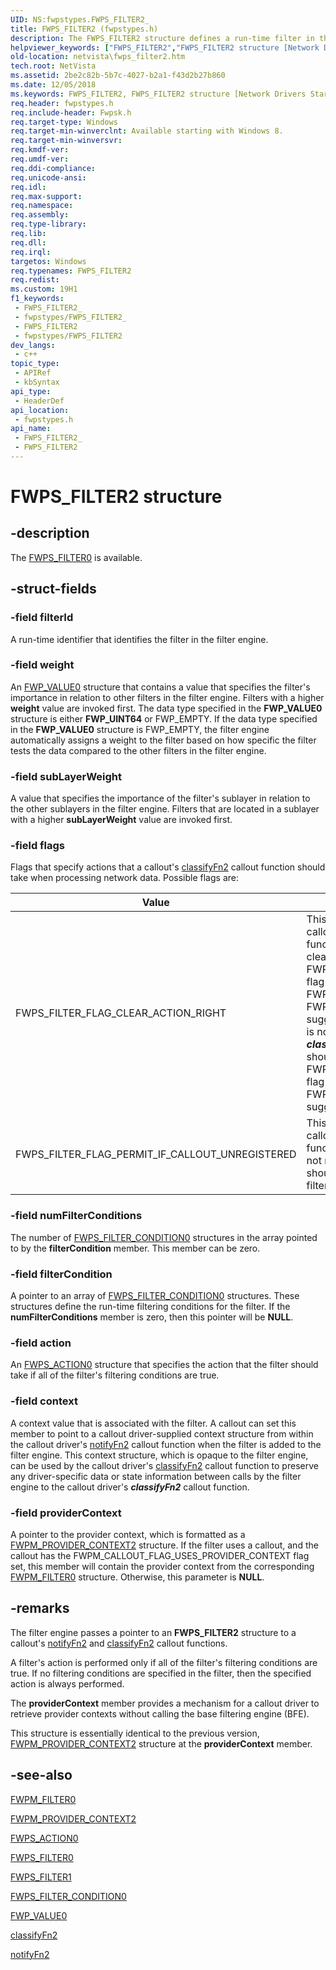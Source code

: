 ```yaml
---
UID: NS:fwpstypes.FWPS_FILTER2_
title: FWPS_FILTER2 (fwpstypes.h)
description: The FWPS_FILTER2 structure defines a run-time filter in the filter engine.Note  FWPS_FILTER2 is the specific version of FWPS_FILTER used in Windows 8 and later.
helpviewer_keywords: ["FWPS_FILTER2","FWPS_FILTER2 structure [Network Drivers Starting with Windows Vista]","FWPS_FILTER_FLAG_CLEAR_ACTION_RIGHT","FWPS_FILTER_FLAG_PERMIT_IF_CALLOUT_UNREGISTERED","fwpstypes/FWPS_FILTER2","netvista.fwps_filter2"]
old-location: netvista\fwps_filter2.htm
tech.root: NetVista
ms.assetid: 2be2c82b-5b7c-4027-b2a1-f43d2b27b860
ms.date: 12/05/2018
ms.keywords: FWPS_FILTER2, FWPS_FILTER2 structure [Network Drivers Starting with Windows Vista], FWPS_FILTER_FLAG_CLEAR_ACTION_RIGHT, FWPS_FILTER_FLAG_PERMIT_IF_CALLOUT_UNREGISTERED, fwpstypes/FWPS_FILTER2, netvista.fwps_filter2
req.header: fwpstypes.h
req.include-header: Fwpsk.h
req.target-type: Windows
req.target-min-winverclnt: Available starting with Windows 8.
req.target-min-winversvr: 
req.kmdf-ver: 
req.umdf-ver: 
req.ddi-compliance: 
req.unicode-ansi: 
req.idl: 
req.max-support: 
req.namespace: 
req.assembly: 
req.type-library: 
req.lib: 
req.dll: 
req.irql: 
targetos: Windows
req.typenames: FWPS_FILTER2
req.redist: 
ms.custom: 19H1
f1_keywords:
 - FWPS_FILTER2_
 - fwpstypes/FWPS_FILTER2_
 - FWPS_FILTER2
 - fwpstypes/FWPS_FILTER2
dev_langs:
 - c++
topic_type:
 - APIRef
 - kbSyntax
api_type:
 - HeaderDef
api_location:
 - fwpstypes.h
api_name:
 - FWPS_FILTER2_
 - FWPS_FILTER2
---
```


# FWPS_FILTER2 structure


## -description

The [FWPS_FILTER0](ns-fwpstypes-fwps_filter0.md) is available.

## -struct-fields

### -field filterId

A run-time identifier that identifies the filter in the filter engine.

### -field weight

An [FWP_VALUE0](../fwptypes/ns-fwptypes-fwp_value0.md) structure that contains a value that specifies the filter's importance in relation to other filters in the filter engine. Filters with a higher **weight** value are invoked first. The data type specified in the **FWP_VALUE0** structure is either **FWP_UINT64** or FWP_EMPTY. If the data type specified in the **FWP_VALUE0** structure is FWP_EMPTY, the filter engine automatically assigns a weight to the filter based on how specific the filter tests the data compared to the other filters in the filter engine.

### -field subLayerWeight

A value that specifies the importance of the filter's sublayer in relation to the other sublayers in the filter engine. Filters that are located in a sublayer with a higher **subLayerWeight** value are invoked first.

### -field flags

Flags that specify actions that a callout's [classifyFn2](/windows-hardware/drivers/ddi/content/fwpsk/nc-fwpsk-fwps_callout_classify_fn2) callout function should take when processing network data. Possible flags are:
     
| Value | Meaning |
| ----- | ------- |
| FWPS_FILTER_FLAG_CLEAR_ACTION_RIGHT | This flag indicates to a callout's [classifyFn2](/windows-hardware/drivers/ddi/content/fwpsk/nc-fwpsk-fwps_callout_classify_fn2) callout function that it should always clear the FWPS_RIGHT_ACTION_WRITE flag when it returns either FWP_ACTION_BLOCK or FWP_ACTION_PERMIT for the suggested action. If this flag is not set, a callout's ***classifyFn2*** callout function should only clear the FWPS_RIGHT_ACTION_WRITE flag when it returns FWP_ACTION_BLOCK for the suggested action. |
| FWPS_FILTER_FLAG_PERMIT_IF_CALLOUT_UNREGISTERED | This flag indicates to a callout's [classifyFn2](/windows-hardware/drivers/ddi/content/fwpsk/nc-fwpsk-fwps_callout_classify_fn2) callout function that if the callout is not registered, the callout should be treated as a permit filter. |

### -field numFilterConditions

The number of [FWPS_FILTER_CONDITION0](ns-fwpstypes-fwps_filter_condition0.md) structures in the array pointed to by the **filterCondition** member. This member can be zero.

### -field filterCondition

A pointer to an array of [FWPS_FILTER_CONDITION0](ns-fwpstypes-fwps_filter_condition0.md) structures. These structures define the run-time filtering conditions for the filter. If the **numFilterConditions** member is zero, then this pointer will be **NULL**.

### -field action

An [FWPS_ACTION0](ns-fwpstypes-fwps_action0.md) structure that specifies the action that the filter should take if all of the filter's filtering conditions are true.

### -field context

A context value that is associated with the filter. A callout can set this member to point to a callout driver-supplied context structure from within the callout driver's [notifyFn2](/windows-hardware/drivers/ddi/content/fwpsk/nc-fwpsk-fwps_callout_notify_fn2) callout function when the filter is added to the filter engine. This context structure, which is opaque to the filter engine, can be used by the callout driver's [classifyFn2](/windows-hardware/drivers/ddi/content/fwpsk/nc-fwpsk-fwps_callout_classify_fn2) callout function to preserve any driver-specific data or state information between calls by the filter engine to the callout driver's ***classifyFn2*** callout function.

### -field providerContext

A pointer to the provider context, which is formatted as a [FWPM_PROVIDER_CONTEXT2](../fwpmtypes/ns-fwpmtypes-fwpm_provider_context2.md) structure. If the filter uses a callout, and the callout has the FWPM_CALLOUT_FLAG_USES_PROVIDER_CONTEXT flag set, this member will contain the provider context from the corresponding [FWPM_FILTER0](../fwpmtypes/ns-fwpmtypes-fwpm_filter0.md) structure. Otherwise, this parameter is **NULL**.

## -remarks

The filter engine passes a pointer to an **FWPS_FILTER2** structure to a callout's [notifyFn2](/windows-hardware/drivers/ddi/content/fwpsk/nc-fwpsk-fwps_callout_notify_fn2) and [classifyFn2](/windows-hardware/drivers/ddi/content/fwpsk/nc-fwpsk-fwps_callout_classify_fn2) callout functions.

A filter's action is performed only if all of the filter's filtering conditions are true. If no filtering conditions are specified in the filter, then the specified action is always performed.

The **providerContext** member provides a mechanism for a callout driver to retrieve provider contexts without calling the base filtering engine (BFE).

This structure is essentially identical to the previous version, [FWPM_PROVIDER_CONTEXT2](../fwpmtypes/ns-fwpmtypes-fwpm_provider_context2.md) structure at the **providerContext** member.

## -see-also

[FWPM_FILTER0](../fwpmtypes/ns-fwpmtypes-fwpm_filter0.md)



[FWPM_PROVIDER_CONTEXT2](../fwpmtypes/ns-fwpmtypes-fwpm_provider_context2.md)



[FWPS_ACTION0](ns-fwpstypes-fwps_action0.md)



[FWPS_FILTER0](ns-fwpstypes-fwps_filter0.md)



[FWPS_FILTER1](ns-fwpstypes-fwps_filter1.md)



[FWPS_FILTER_CONDITION0](ns-fwpstypes-fwps_filter_condition0.md)



[FWP_VALUE0](../fwptypes/ns-fwptypes-fwp_value0.md)



[classifyFn2](/windows-hardware/drivers/ddi/content/fwpsk/nc-fwpsk-fwps_callout_classify_fn2)



[notifyFn2](/windows-hardware/drivers/ddi/content/fwpsk/nc-fwpsk-fwps_callout_notify_fn2)

